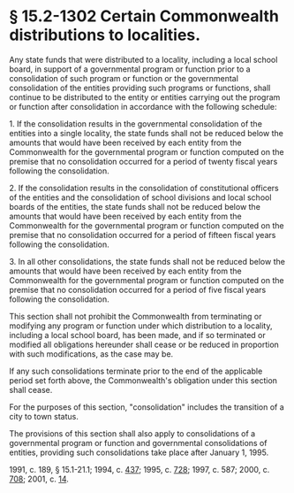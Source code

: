 # § 15.2-1302 Certain Commonwealth distributions to localities.

<p>Any state funds that were distributed to a locality, including a local school board, in support of a governmental program or function prior to a consolidation of such program or function or the governmental consolidation of the entities providing such programs or functions, shall continue to be distributed to the entity or entities carrying out the program or function after consolidation in accordance with the following schedule:</p><p>1. If the consolidation results in the governmental consolidation of the entities into a single locality, the state funds shall not be reduced below the amounts that would have been received by each entity from the Commonwealth for the governmental program or function computed on the premise that no consolidation occurred for a period of twenty fiscal years following the consolidation.</p><p>2. If the consolidation results in the consolidation of constitutional officers of the entities and the consolidation of school divisions and local school boards of the entities, the state funds shall not be reduced below the amounts that would have been received by each entity from the Commonwealth for the governmental program or function computed on the premise that no consolidation occurred for a period of fifteen fiscal years following the consolidation.</p><p>3. In all other consolidations, the state funds shall not be reduced below the amounts that would have been received by each entity from the Commonwealth for the governmental program or function computed on the premise that no consolidation occurred for a period of five fiscal years following the consolidation.</p><p>This section shall not prohibit the Commonwealth from terminating or modifying any program or function under which distribution to a locality, including a local school board, has been made, and if so terminated or modified all obligations hereunder shall cease or be reduced in proportion with such modifications, as the case may be.</p><p>If any such consolidations terminate prior to the end of the applicable period set forth above, the Commonwealth's obligation under this section shall cease.</p><p>For the purposes of this section, "consolidation" includes the transition of a city to town status.</p><p>The provisions of this section shall also apply to consolidations of a governmental program or function and governmental consolidations of entities, providing such consolidations take place after January 1, 1995.</p><p>1991, c. 189, § 15.1-21.1; 1994, c. <a href='http://lis.virginia.gov/cgi-bin/legp604.exe?941+ful+CHAP0437'>437</a>; 1995, c. <a href='http://lis.virginia.gov/cgi-bin/legp604.exe?951+ful+CHAP0728'>728</a>; 1997, c. 587; 2000, c. <a href='http://lis.virginia.gov/cgi-bin/legp604.exe?001+ful+CHAP0708'>708</a>; 2001, c. <a href='http://lis.virginia.gov/cgi-bin/legp604.exe?011+ful+CHAP0014'>14</a>.</p>